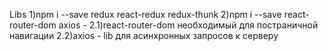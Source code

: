 Libs
1)npm i --save redux react-redux redux-thunk
2)npm i --save react-router-dom axios - 2.1)react-router-dom необходимый для постраничной навигации 
                                        2.2)axios - lib для асинхронных запросов к серверу